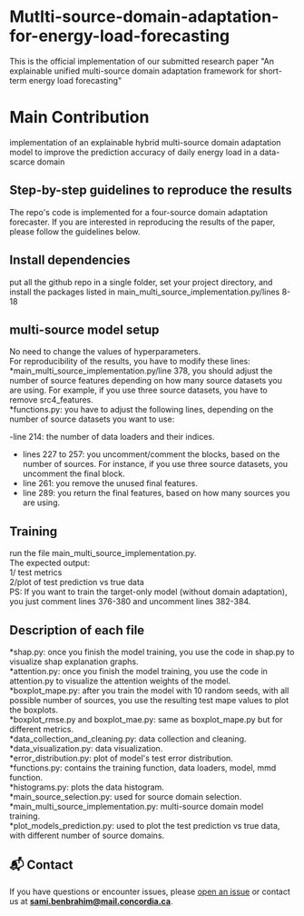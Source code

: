 # Mutlti-source-domain-adaptation-for-energy-load-forecasting
This is the official implementation of our submitted research paper "An explainable unified multi-source domain adaptation  framework for short-term energy load forecasting"

# Main Contribution
implementation of an explainable hybrid multi-source domain adaptation model to improve the prediction accuracy of daily energy load in a data-scarce domain

## Step-by-step guidelines to reproduce the results
The repo's code is implemented for a four-source domain adaptation forecaster. If you are interested in reproducing the results of the paper, please follow the guidelines below.

## Install dependencies
put all the github repo in a single folder, set your project directory, and install the packages listed in main_multi_source_implementation.py/lines 8-18

## multi-source model setup
No need to change the values of hyperparameters. <br>
For reproducibility of the results, you have to modify these lines:<br>
*main_multi_source_implementation.py/line 378, you should adjust the number of source features depending on how many source datasets you are using. For example, if you use three source datasets, you have to remove src4_features.<br>
*functions.py: you have to adjust the following lines, depending on the number of source datasets you want to use:<br>

  -line 214: the number of data loaders and their indices.<br>
  - lines 227 to 257: you uncomment/comment the blocks, based on the number of sources. For instance, if you use three source datasets, you uncomment the final block.<br>
  - line 261: you remove the unused final features.<br>
  - line 289: you return the final features, based on how many sources you are using.

## Training
run the file main_multi_source_implementation.py.  <br>    The expected output: <br>  1/ test metrics  <br> 2/plot of test prediction vs true data<br>
PS: If you want to train the target-only model (without domain adaptation), you just comment lines 376-380 and uncomment lines 382-384.

## Description of each file
*shap.py: once you finish the model training, you use the code in shap.py to visualize shap explanation graphs.<br>
*attention.py: once you finish the model training, you use the code in attention.py to visualize the attention weights of the model.<br>
*boxplot_mape.py: after you train the model with 10 random seeds, with all possible number of sources, you use the resulting test mape values to plot the boxplots.<br>
*boxplot_rmse.py and boxplot_mae.py: same as boxplot_mape.py but for different metrics.<br>
*data_collection_and_cleaning.py: data collection and cleaning.<br>
*data_visualization.py: data visualization.<br>
*error_distribution.py: plot of model's test error distribution.<br>
*functions.py: contains the training function, data loaders, model, mmd function.<br>
*histograms.py: plots the data histogram.<br>
*main_source_selection.py: used for source domain selection.<br>
*main_multi_source_implementation.py: multi-source domain model training.<br>
*plot_models_prediction.py: used to plot the test prediction vs true data, with different number of source domains.

## 📬 Contact
If you have questions or encounter issues, please [open an issue](https://github.com/lear-ner97/Mutlti-Source-Domain-Adaptation-for-Energy-Load-Forecasting/issues) or contact us at **sami.benbrahim@mail.concordia.ca**.


